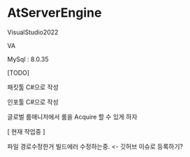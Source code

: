 # AtServerEngine


VisualStudio2022

VA

MySql : 8.0.35


[TODO]

패킷툴 C#으로 작성

인포툴 C#으로 작성

글로벌 룸매니저에서 룸을 Acquire 할 수 있게 하자

[ 현재 작업중 ]

파일 경로수정한거 빌드에러 수정하는중. <- 깃허브 이슈로 등록하기?
